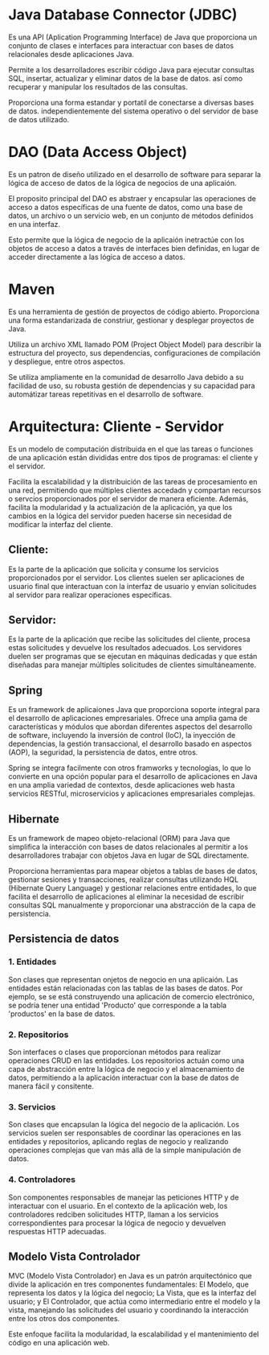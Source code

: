 # Java Database Connector (JDBC)
Es una API (Aplication Programming Interface) de Java que proporciona un conjunto de clases e interfaces para interactuar con bases de datos relacionales desde 
aplicaciones Java.

Permite a los desarrolladores escribir código Java para ejecutar consultas SQL, 
insertar, actualizar y eliminar datos de la base de datos. así como recuperar y manipular los resultados de las consultas.

Proporciona una forma estandar y portatil de conectarse a diversas bases de datos. independientemente del sistema operativo o del servidor de base de datos utilizado.

# DAO (Data Access Object)
Es un patron de diseño utilizado en el desarrollo de software para separar la lógica de acceso de datos de la lógica de negocios de una aplicaión.

El proposito principal del DAO es abstraer y encapsular las operaciones de acceso a datos específicas de una fuente de datos, como una base de datos, un archivo o un servicio web, en un conjunto de métodos definidos en una interfaz.

Esto permite que la lógica de negocio de la aplicaión inetractúe con los objetos de acceso a datos a través de interfaces bien definidas, en lugar de acceder directamente a las lógica de acceso a datos.

# Maven
Es una herramienta de gestión de proyectos de código abierto. Proporciona una forma estandarizada de constriur, gestionar y desplegar proyectos de Java.

Utiliza un archivo XML llamado POM (Project Object Model) para describir la estructura del proyecto, sus dependencias, configuraciones de compilación y despliegue, entre otros aspectos.

Se utiliza ampliamente en la comunidad de desarrollo Java debido a su facilidad de uso, su robusta gestión de dependencias y su capacidad para automátizar tareas repetitivas en el desarrollo de software.

# Arquitectura: Cliente - Servidor
Es un modelo de computación distribuida en el que las tareas o funciones de una aplicación están divididas entre dos tipos de programas: el cliente y el servidor.

Facilita la escalabilidad y la distribuición de las tareas de procesamiento en una red, permitiendo que múltiples clientes accedadn y compartan recursos o servcios proporcionados por el servidor de manera eficiente. Además, facilita la modularidad y la actualización de la aplicación, ya que los cambios en la lógica del servidor pueden hacerse sin necesidad de modificar la interfaz del cliente.

## Cliente:
Es la parte de la aplicación que solicita y consume los servicios proporcionados por el servidor. Los clientes suelen ser aplicaciones de usuario final que interactuan con la interfaz de usuario y envían solicitudes al servidor para realizar operaciones específicas.

## Servidor:
Es la parte de la aplicación que recibe las solicitudes del cliente, procesa estas solicitudes y devuelve los resultados adecuados. Los servidores duelen ser programas que se ejecutan en máquinas dedicadas y que están diseñadas para manejar múltiples solicitudes de clientes simultáneamente.

## Spring
Es un framework de aplicaiones Java que proporciona soporte integral para el desarrollo de aplicaciones empresariales. Ofrece una amplia gama de características y módulos que abordan diferentes aspectos del desarrollo de software, incluyendo la inversión de control (IoC), la inyección de dependencias, la gestión transaccional, el desarrollo basado en aspectos (AOP), la seguridad, la persistencia de datos, entre otros.

Spring se integra facilmente con otros framworks y tecnologías, lo que lo convierte en una opción popular para el desarrollo de aplicaciones en Java en una amplia variedad de contextos, desde aplicaciones web hasta servicios RESTful, microservicios y aplicaciones empresariales complejas.

## Hibernate
Es un framework de mapeo objeto-relacional (ORM) para Java que simplifica la interacción con bases de datos relacionales al permitir a los desarrolladores trabajar con objetos Java en lugar de SQL directamente.

Proporciona herramientas para mapear objetos a tablas de bases de datos, gestionar sesiones y transacciones, realizar consultas utilizando HQL (Hibernate Query Language) y gestionar relaciones entre entidades, lo que facilita el desarrollo de aplicaciones al eliminar la necesidad de escribir consultas SQL manualmente y proporcionar una abstracción de la capa de persistencia.

## Persistencia de datos
### 1. Entidades
Son clases que representan onjetos de negocio en una aplicaión. Las entidades están relacionadas con las tablas de las bases de datos. Por ejemplo, se se está construyendo una aplicación de comercio electrónico, se podría tener una entidad 'Producto' que corresponde a la tabla 'productos' en la base de datos.
### 2. Repositorios
Son interfaces o clases que proporcionan métodos para realizar operaciones CRUD en las entidades. Los repositorios actuán como una capa de abstracción entre la lógica de negocio y el almacenamiento de datos, permitiendo a la aplicación interactuar con la base de datos de manera fácil y consitente.
### 3. Servicios
Son clases que encapsulan la lógica del negocio de la aplicación. Los servicios suelen ser responsables de coordinar las operaciones en las entidades y repositorios, aplicando reglas de negocio y realizando operaciones complejas que van más allá de la simple manipulación de datos.
### 4. Controladores
Son componentes responsables de manejar las peticiones HTTP y de interactuar con el usuario. En el contexto de la aplicación web, los controladores redciben solicitudes HTTP, llaman a los servicios correspondientes para procesar la lógica de negocio y devuelven respuestas HTTP adecuadas.

## Modelo Vista Controlador
MVC (Modelo Vista Controlador) en Java es un patrón arquitectónico que divide la aplicación en tres componentes fundamentales: El Modelo, que representa los datos y la lógica del negocio; La Vista, que es la interfaz del usuario; y El Controlador, que actúa como intermediario entre el modelo y la vista, manejando las solicitudes del usuario y coordinando la interacción entre los  otros dos componentes.

Este enfoque facilita la modularidad, la escalabilidad y el mantenimiento del código en una aplicación web.